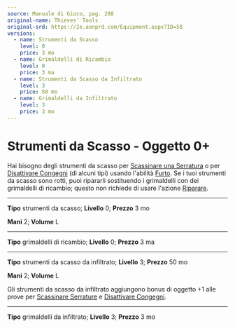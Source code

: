 ```yaml
---
source: Manuale di Gioco, pag. 288
original-name: Thieves' Tools
original-srd: https://2e.aonprd.com/Equipment.aspx?ID=58
versions:
  - name: Strumenti da Scasso
    level: 0
    price: 3 mo
  - name: Grimaldelli di Ricambio
    level: 0
    price: 3 ma
  - name: Strumenti da Scasso da Infiltrato
    level: 3
    price: 50 mo
  - name: Grimaldelli da Infiltrato
    level: 3
    price: 3 mo
---
```


# Strumenti da Scasso - Oggetto 0+

Hai bisogno degli strumenti da scasso per
[Scassinare una Serratura](/azioni/abilita/scassinare-una-serratura) o per
[Disattivare Congegni](/azioni/abilita/disattivare-un-congegno) (di alcuni tipi)
usando l'abilità [Furto](/abilita/furto). Se i tuoi strumenti da scasso sono
rotti, puoi ripararli sostituendo i grimaldelli con dei grimaldelli di ricambio;
questo non richiede di usare l'azione [Riparare](/azioni/abilita/riparare).

---

**Tipo** strumenti da scasso; **Livello** 0; **Prezzo** 3 mo

**Mani** 2; **Volume** L

---

**Tipo** grimaldelli di ricambio; **Livello** 0; **Prezzo** 3 ma

---

**Tipo** strumenti da scasso da infiltrato; **Livello** 3; **Prezzo** 50 mo

**Mani** 2; **Volume** L

Gli strumenti da scasso da infiltrato aggiungono bonus di oggetto +1 alle prove
per [Scassinare Serrature](/azioni/abilita/scassinare-una-serratura) e
[Disattivare Congegni](/azioni/abilita/disattivare-un-congegno).

---

**Tipo** grimaldelli da infiltrato; **Livello** 3; **Prezzo** 3 mo
